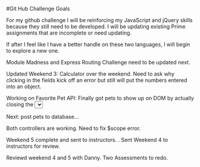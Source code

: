 #Git Hub Challenge Goals

For my github challenge I will be reinforcing my JavaScript and jQuery skills because they still need to be developed. I will be updating existing Prime assignments that are incomplete or need updating. 

If after I feel like I have a better handle on these two languages, I will begin to explore a new one.

Module Madness and Express Routing Challenge need to be updated next. 

Updated Weekend 3: Calculator over the weekend. Need to ask why clicking in the fields kick off an error but still will put the numbers entered into an object. 

Working on Favorite Pet API: Finally got pets to show up on DOM by actually closing the <select tag>

Next: post pets to database...

Both controllers are working. Need to fix $scope error. 

Weekend 5 complete and sent to instructors. . Sent Weekend 4 to instructors for review. 

Reviewd weekend 4 and 5 with Danny. Two Assessments to redo. 
